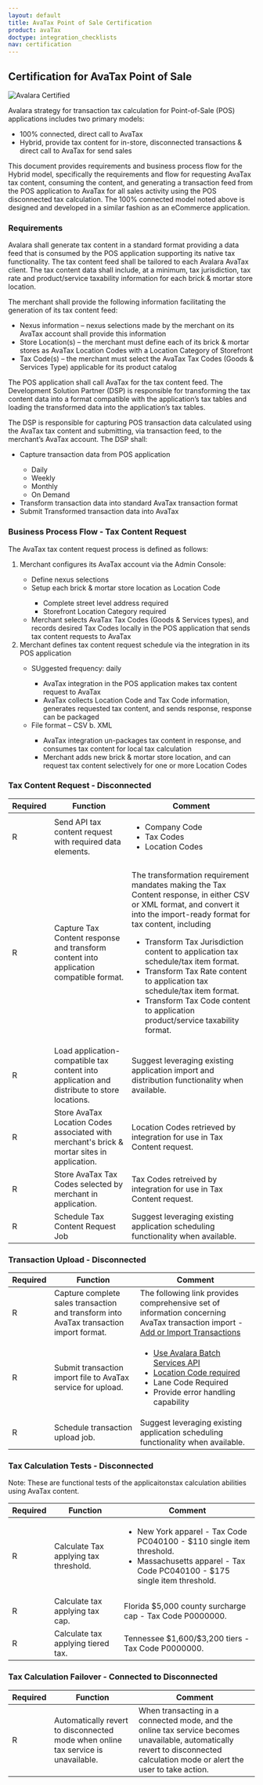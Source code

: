 ```yaml
---
layout: default
title: AvaTax Point of Sale Certification
product: avaTax
doctype: integration_checklists
nav: certification
---
```

<div class="half">
<h2>Certification for AvaTax Point of Sale</h2>
<p><img src="/public/images/blog/Avalara_CERTIFIED-150x25-01.png" alt="Avalara Certified" /></p>
<p>Avalara strategy for transaction tax calculation for Point-of-Sale (POS) applications includes two primary models:</p>
<ul class="normal">
	<li>100% connected, direct call to AvaTax</li>
	<li>Hybrid, provide tax content for in-store, disconnected transactions & direct call to AvaTax for send sales</li>
</ul>
<p>This document provides requirements and business process flow for the Hybrid model, specifically the requirements and flow for requesting AvaTax tax content, consuming the content, and generating a transaction feed from the POS application to AvaTax for all sales activity using the POS disconnected tax calculation. The 100% connected model noted above is designed and developed in a similar fashion as an eCommerce application.</p>
<h3>Requirements</h3>
<p>Avalara shall generate tax content in a standard format providing a data feed that is consumed by the POS application supporting its native tax functionality. The tax content feed shall be tailored to each Avalara AvaTax client. The tax content data shall include, at a minimum, tax jurisdiction, tax rate and product/service taxability information for each brick & mortar store location.</p>
<p>The merchant shall provide the following information facilitating the generation of its tax content feed:</p>
<ul class="normal">
	<li>Nexus information – nexus selections made by the merchant on its AvaTax account shall provide this information</li>
	<li>Store Location(s) – the merchant must define each of its brick & mortar stores as AvaTax Location Codes with a Location Category of Storefront</li>
	<li>Tax Code(s) – the merchant must select the AvaTax Tax Codes (Goods & Services Type) applicable for its product catalog</li>
</ul>
<p>The POS application shall call AvaTax for the tax content feed. The Development Solution Partner (DSP) is responsible for transforming the tax content data into a format compatible with the application’s tax tables and loading the transformed data into the application’s tax tables.</p>
<p>The DSP is responsible for capturing POS transaction data calculated using the AvaTax tax content and submitting, via transaction feed, to the merchant’s AvaTax account. The DSP shall:</p>
<ul class="normal">
	<li>Capture transaction data from POS application</li>
	<ul class="normal">
		<li>Daily</li>
		<li>Weekly</li>
	<li>Monthly</li>
<li>On Demand</li>
</ul>
<li>Transform transaction data into standard AvaTax transaction format</li>
<li>Submit Transformed transaction data into AvaTax</li>
</ul>
<h3>Business Process Flow - Tax Content Request</h3>
<p>The AvaTax tax content request process is defined as follows:</p>
<ol class="normal">
<li>Merchant configures its AvaTax account via the Admin Console:</li>
	<ul class="normal">
	<li>Define nexus selections</li>
	<li>Setup each brick & mortar store location as Location Code</li>
		<ul class="normal">
		<li>Complete street level address required</li>
		<li>Storefront Location Category required</li>
		</ul>
	<li>Merchant selects AvaTax Tax Codes (Goods & Services types), and records desired Tax Codes locally in the POS application that sends tax content requests to AvaTax</li>
	</ul>
<li>Merchant defines tax content request schedule via the integration in its POS application</li>
	<ul class="normal">
	<li>SUggested frequency: daily</li>
		<ul class="normal">
		<li>AvaTax integration in the POS application makes tax content request to AvaTax</li>
		<li>AvaTax collects Location Code and Tax Code information, generates requested tax content, and sends response, response can be packaged</li>
		</ul>
	<li>File format – CSV b. XML </li>
		<ul class="normal">
		<li>AvaTax integration un-packages tax content in response, and consumes tax content for local tax calculation</li>
		<li>Merchant adds new brick & mortar store location, and can request tax content selectively for one or more Location Codes</li>
		</ul>
	</ul>
</ol>

<h3>Tax Content Request - Disconnected</h3>
<table class="styled-table">
	<thead>
		<tr>
			<th>Required</th>
			<th>Function</th>
			<th>Comment</th>
		</tr>
	</thead>
	<tbody>
		<tr>
			<td>R</td>
			<td>Send API tax content request with required data elements.</td>
			<td>
				<ul class="normal">
					<li>Company Code</li>
					<li>Tax Codes</li>
					<li>Location Codes</li>
				</ul>
			</td>
		</tr>
		<tr>
			<td>R</td>
			<td>Capture Tax Content response and transform content into application compatible format.</td>
			<td>
				<p>The transformation requirement mandates making the Tax Content response, in either CSV or XML format, and convert it into the import-ready format for tax content, including</p>
				<ul class="normal">
					<li>Transform Tax Jurisdiction content to application tax schedule/tax item format.</li>
					<li>Transform Tax Rate content to application tax schedule/tax item format.</li>
					<li>Transform Tax Code content to application product/service taxability format.</li>
				</ul>
			</td>
		</tr>
		<tr>
			<td>R</td>
			<td>Load application-compatible tax content into application and distribute to store locations.</td>
			<td>Suggest leveraging existing application import and distribution functionality when available.</td>
		</tr>
		<tr>
			<td>R</td>
			<td>Store AvaTax Location Codes associated with merchant's brick & mortar sites in application.</td>
			<td>Location Codes retrieved by integration for use in Tax Content request.</td>
		</tr>
		<tr>
			<td>R</td>
			<td>Store AvaTax Tax Codes selected by merchant in application.</td>
			<td>Tax Codes retreived by integration for use in Tax Content request.</td>
		</tr>
		<tr>
			<td>R</td>
			<td>Schedule Tax Content Request Job</td>
			<td>Suggest leveraging existing application scheduling functionality when available.</td>
		</tr>
	</tbody>
</table>

<h3>Transaction Upload - Disconnected</h3>
<table class="styled-table">
	<thead>
		<tr>
			<th>Required</th>
			<th>Function</th>
			<th>Comment</th>
		</tr>
	</thead>
	<tbody>
		<tr>
			<td>R</td>
			<td>Capture complete sales transaction and transform into AvaTax transaction import format.</td>
			<td>The following link provides comprehensive set of information concerning AvaTax transaction import - <a href="htts://help.avalara.com/000_Avalara_AvaTax/Manage_Transactions/Add_or_Import_Transactions">Add or Import Transactions</a></td>
		</tr>
		<tr>
			<td>R</td>
			<td>Submit transaction import file to AvaTax service for upload.</td>
			<td>
				<ul class="normal">
					<li><a href="/api-reference/tax/v2/Batches/">Use Avalara Batch Services API</a></li>
					<li><a href="/api-reference/tax/v2/Locations/">Location Code required</a></li>
					<li>Lane Code Required</li>
					<li>Provide error handling capability</li>
				</ul>
			</td>
		</tr>
		<tr>
			<td>R</td>
			<td>Schedule transaction upload job.</td>
			<td>Suggest leveraging existing application scheduling functionality when available.</td>
		</tr>
	</tbody>
</table>

<h3>Tax Calculation Tests - Disconnected</h3>
<p>Note: These are functional tests of the applicaitonstax calculation abilities using AvaTax content.</p>
<table class="styled-table">
	<thead>
		<tr>
			<th>Required</th>
			<th>Function</th>
			<th>Comment</th>
		</tr>
	</thead>
	<tbody>
		<tr>
			<td>R</td>
			<td>Calculate Tax applying tax threshold.</td>
			<td>
				<ul class="normal">
					<li>New York apparel - Tax Code PC040100 - $110 single item threshold.</li>
					<li>Massachusetts apparel - Tax Code PC040100 - $175 single item threshold.</li>
				</ul>
			</td>
		</tr>
		<tr>
			<td>R</td>
			<td>Calculate tax applying tax cap.</td>
			<td>Florida $5,000 county surcharge cap - Tax Code P0000000.</td>
		</tr>
		<tr>
			<td>R</td>
			<td>Calculate tax applying tiered tax.</td>
			<td>Tennessee $1,600/$3,200 tiers - Tax Code P0000000.</td>
		</tr>
	</tbody>
</table>

<h3>Tax Calculation Failover - Connected to Disconnected</h3>
<table class="styled-table">
	<thead>
		<tr>
			<th>Required</th>
			<th>Function</th>
			<th>Comment</th>
		</tr>
	</thead>
	<tbody>
		<tr>
			<td>R</td>
			<td>Automatically revert to disconnected mode when online tax service is unavailable.</td>
			<td>When transacting in a connected mode, and the online tax service becomes unavailable, automatically revert to disconnected calculation mode or alert the user to take action.</td>
		</tr>
	</tbody>
</table>